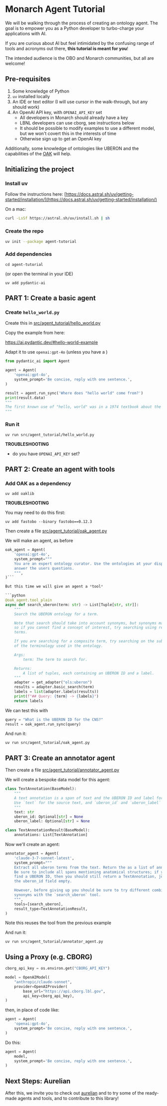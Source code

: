 # Monarch Agent Tutorial

We will be walking through the process of creating an ontology agent. The goal is to empower you as a Python developer to turbo-charge your applications with AI.

If you are curious about AI but feel intimidated by the confusing range of tools and acronyms out there, **this tutorial is meant for you**!

The intended audience is the OBO and Monarch communities, but all are welcome!

## Pre-requisites

1. Some knowledge of Python
2. `uv` installed locally
3. An IDE or text editor (I will use cursor in the walk-through, but any should work)
4. An OpenAI API key, with `OPENAI_API_KEY` set
    * All developers in Monarch should already have a key
    * LBNL developers can use cborg, see instructions below
    * It should be possible to modify examples to use a different model, but we won't covert this in the interests of time
    * Otherwise sign up to get an OpenAI key

Additionally, some knowledge of ontologies like UBERON and the capabilities of the [OAK](https://incatools.github.io/ontology-access-kit/)
will help.

## Initializing the project

### Install uv

Follow the instructions here: [https://docs.astral.sh/uv/getting-started/installation/](https://docs.astral.sh/uv/getting-started/installation/)

On a mac:

```bash
curl -LsSf https://astral.sh/uv/install.sh | sh
```

### Create the repo

```bash
uv init --package agent-tutorial
```

### Add dependencies

```
cd agent-tutorial
```

(or open the terminal in your IDE)

```
uv add pydantic-ai
```

## PART 1: Create a basic agent

### Create `hello_world.py`

Create this in [src/agent_tutorial/hello_world.py](src/agent_tutorial/hello_world.py)

Copy the example from here:

https://ai.pydantic.dev/#hello-world-example

Adapt it to use `openai:gpt-4o` (unless you have a )

```python
from pydantic_ai import Agent

agent = Agent(  
    'openai:gpt-4o',
    system_prompt='Be concise, reply with one sentence.',  
)

result = agent.run_sync('Where does "hello world" come from?')  
print(result.data)
"""
The first known use of "hello, world" was in a 1974 textbook about the C programming language.
"""
```

### Run it

```
uv run src/agent_tutorial/hello_world.py 
```

__TROUBLESHOOTING__ 

* do you have `OPENAI_API_KEY` set?

## PART 2: Create an agent with tools

### Add OAK as a dependency

```
uv add oaklib
```

__TROUBLESHOOTING__

You may need to do this first:

```
uv add fastobo --binary fastobo==0.12.3
```

Then create a file [src/agent_tutorial/oak_agent.py](src/agent_tutorial/oak_agent.py)

We will make an agent, as before

```python
oak_agent = Agent(  
    'openai:gpt-4o',
    system_prompt="""
    You are an expert ontology curator. Use the ontologies at your disposal to
    answer the users questions.
    """,  
)```

But this time we will give an agent a *tool*

```python
@oak_agent.tool_plain
async def search_uberon(term: str) -> List[Tuple[str, str]]:
    """
    Search the UBERON ontology for a term.

    Note that search should take into account synonyms, but synonyms may be incomplete,
    so if you cannot find a concept of interest, try searching using related or synonymous
    terms.

    If you are searching for a composite term, try searching on the sub-terms to get a sense
    of the terminology used in the ontology.

    Args:
        term: The term to search for.

    Returns:
        A list of tuples, each containing an UBERON ID and a label.
    """
    adapter = get_adapter("ols:uberon")
    results = adapter.basic_search(term)
    labels = list(adapter.labels(results))
    print(f"## Query: {term} -> {labels}")
    return labels
```

We can test this with

```python
query = "What is the UBERON ID for the CNS?"
result = oak_agent.run_sync(query)
```

And run it:

```
uv run src/agent_tutorial/oak_agent.py 
```

## PART 3: Create an annotator agent

Then create a file [src/agent_tutorial/annotator_agent.py](src/agent_tutorial/annotator_agent.py)

We will create a bespoke data model for this agent:

```python
class TextAnnotation(BaseModel):
    """
    A text annotation is a span of text and the UBERON ID and label for the anatomical structure it mentions.
    Use `text` for the source text, and `uberon_id` and `uberon_label` for the UBERON ID and label of the anatomical structure in the ontology.
    """
    text: str
    uberon_id: Optional[str] = None
    uberon_label: Optional[str] = None

class TextAnnotationResult(BaseModel):
    annotations: List[TextAnnotation]
```

Now we'll create an agent:

```python
annotator_agent = Agent(  
    'claude-3-7-sonnet-latest',
    system_prompt="""
    Extract all uberon terms from the text. Return the as a list of annotations.
    Be sure to include all spans mentioning anatomical structures; if you cannot
    find a UBERON ID, then you should still return a TextAnnotation, just leave
    the uberon_id field empty.

    However, before giving up you should be sure to try different combinations of
    synonyms with the `search_uberon` tool.
    """,
    tools=[search_uberon],
    result_type=TextAnnotationResult,  
)
```

Note this reuses the tool from the previous example

And run it:

```
uv run src/agent_tutorial/annotator_agent.py 
```

## Using a Proxy (e.g. CBORG)

```python
cborg_api_key = os.environ.get("CBORG_API_KEY")

model = OpenAIModel(
    "anthropic/claude-sonnet",
    provider=OpenAIProvider(
        base_url="https://api.cborg.lbl.gov",
        api_key=cborg_api_key),
)
```

then, in place of code like:

```python
agent = Agent(  
    'openai:gpt-4o',
    system_prompt='Be concise, reply with one sentence.',  
)
```

Do this:

```python
agent = Agent(  
    model,
    system_prompt='Be concise, reply with one sentence.',  
)
```

## Next Steps: Aurelian

After this, we invite you to check out [aurelian](https://github.com/monarch-initiative/aurelian) and to try some of the ready-made agents and tools, and to contribute to this library!
